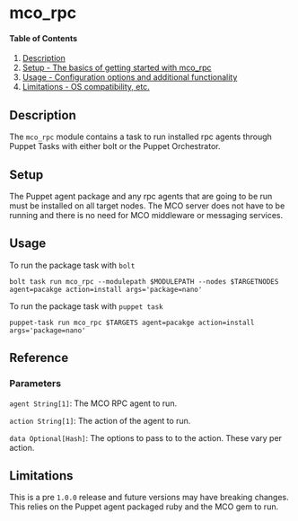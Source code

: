 
# mco_rpc

#### Table of Contents

1. [Description](#description)
2. [Setup - The basics of getting started with mco_rpc](#setup)
3. [Usage - Configuration options and additional functionality](#usage)
5. [Limitations - OS compatibility, etc.](#limitations)

## Description

The `mco_rpc` module contains a task to run installed rpc agents through Puppet
Tasks with either bolt or the Puppet Orchestrator.

## Setup

The Puppet agent package and any rpc agents that are going to be run must be
installed on all target nodes. The MCO server does not have to be running and
there is no need for MCO middleware or messaging services.

## Usage

To run the package task with `bolt`

```
bolt task run mco_rpc --modulepath $MODULEPATH --nodes $TARGETNODES agent=pacakge action=install args='package=nano'
```

To run the package task with `puppet task`

```
puppet-task run mco_rpc $TARGETS agent=pacakge action=install args='package=nano'
```

## Reference

### Parameters

`agent String[1]`:
  The MCO RPC agent to run.

`action String[1]`:
  The action of the agent to run.

`data Optional[Hash]`:
  The options to pass to to the action. These vary per action.

## Limitations

This is a pre `1.0.0` release and future versions may have breaking changes.
This relies on the Puppet agent packaged ruby and the MCO gem to run.
